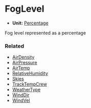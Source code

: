 # FogLevel <Badge text="float" />

*  **Unit:** [Percentage](https://en.wikipedia.org/wiki/Percentage)

Fog level represented as a percentage

### Related

* [AirDensity](airdensity.md)
* [AirPressure](airpressure.md)
* [AirTemp](airtemp.md)
* [RelativeHumidity](relativehumidity.md)
* [Skies](skies.md)
* [TrackTempCrew](tracktempcrew.md)
* [WeatherType](weathertype.md)
* [WindDir](winddir.md)
* [WindVel](windvel.md)
